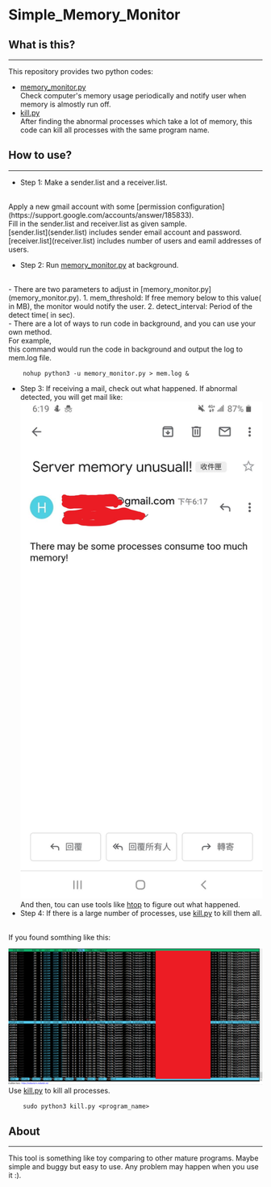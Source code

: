 # Simple_Memory_Monitor

## What is this?
---
This repository provides two python codes:
- [memory_monitor.py](memory_monitor.py)
    <br> Check computer's memory usage periodically and notify user when memory is almostly run off.
- [kill.py](kill.py)
    <br> After finding the abnormal processes which take a lot of memory, this code can kill all processes with the same program name.
## How to use?
---
- Step 1: Make a sender.list and a receiver.list.
<br>
Apply a new gmail account with some [permission configuration](https://support.google.com/accounts/answer/185833).
<br>
Fill in the sender.list and receiver.list as given sample.
<br>
[sender.list](sender.list) includes sender email account and password.
<br>
[receiver.list](receiver.list) includes number of users and eamil addresses of users.

- Step 2: Run [memory_monitor.py](memory_monitor.py) at background.
<br>
    - There are two parameters to adjust in [memory_monitor.py](memory_monitor.py).
    1. mem_threshold: If free memory below to this value( in MB), the monitor would notify the user.
    2. detect_interval: Period of the detect time( in sec).
<br>
    - There are a lot of ways to run code in background, and you can use your own method.
<br>
For example,
<br>
this command would run the code in background and output the log to mem.log file.

``` console
    nohup python3 -u memory_monitor.py > mem.log &
```

- Step 3: If receiving a mail, check out what happened.
If abnormal detected, you will get mail like:
![mail_screen_shot](/images/mail_screen_shot.jpg "mail_screen_shot")
And then, tou can use tools like [htop](https://github.com/hishamhm/htop) to figure out what happened.
- Step 4: If there is a large number of processes, use [kill.py](kill.py) to kill them all.
<br>
If you found somthing like this:

![htop_screen_shot](/images/htop_screen_shot.png "htop_screen_shot")
Use [kill.py](kill.py) to kill all processes.
``` console
    sudo python3 kill.py <program_name>
```

## About
---
This tool is something like toy comparing to other mature programs. Maybe simple and buggy but easy to use. Any problem may happen when you use it :).